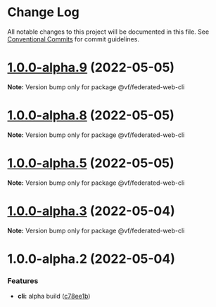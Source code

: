# Change Log

All notable changes to this project will be documented in this file.
See [Conventional Commits](https://conventionalcommits.org) for commit guidelines.

# [1.0.0-alpha.9](https://vfuk-digital.visualstudio.com/Digital/_git/lib-web-federation-utils/compare/@vf/federated-web-cli@1.0.0-alpha.8...@vf/federated-web-cli@1.0.0-alpha.9) (2022-05-05)

**Note:** Version bump only for package @vf/federated-web-cli





# [1.0.0-alpha.8](https://vfuk-digital.visualstudio.com/Digital/_git/lib-web-federation-utils/compare/@vf/federated-web-cli@1.0.0-alpha.5...@vf/federated-web-cli@1.0.0-alpha.8) (2022-05-05)

**Note:** Version bump only for package @vf/federated-web-cli





# [1.0.0-alpha.5](https://vfuk-digital.visualstudio.com/Digital/_git/lib-web-federation-utils/compare/@vf/federated-web-cli@1.0.0-alpha.2...@vf/federated-web-cli@1.0.0-alpha.5) (2022-05-05)

**Note:** Version bump only for package @vf/federated-web-cli





# [1.0.0-alpha.3](https://vfuk-digital.visualstudio.com/Digital/_git/lib-web-federation-utils/compare/@vf/federated-web-cli@1.0.0-alpha.2...@vf/federated-web-cli@1.0.0-alpha.3) (2022-05-04)

**Note:** Version bump only for package @vf/federated-web-cli





# 1.0.0-alpha.2 (2022-05-04)


### Features

* **cli:** alpha build ([c78ee1b](https://vfuk-digital.visualstudio.com/Digital/_git/lib-web-federation-utils/commits/c78ee1b780391d96ed7ad40e5b8749a72b3c4770))
